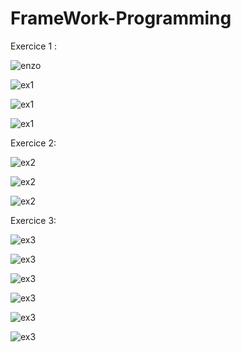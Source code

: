 
# FrameWork-Programming

Exercice 1 :

![enzo](/screen/enzo.jpg)

![ex1](/screen/ex1.jpg)

![ex1](/screen/ex1.2.jpg)

![ex1](/screen/ex1.3.jpg)

Exercice 2:

![ex2](/screen/ex2.jpg)

![ex2](/screen/ex2.1.jpg)

![ex2](/screen/ex2.2.jpg)

Exercice 3:

![ex3](/screen/ex3.jpg)

![ex3](/screen/ex3.1.jpg)

![ex3](/screen/ex3.2.jpg)

![ex3](/screen/ex3.3.jpg)

![ex3](/screen/ex3.4.jpg)

![ex3](/screen/ex3.5.jpg)